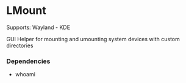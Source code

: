 # LMount

Supports: Wayland - KDE

GUI Helper for mounting and umounting system devices with custom directories

### Dependencies
- whoami